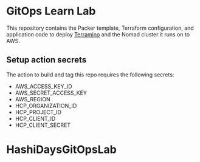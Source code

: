 # GitOps Learn Lab

This repository contains the Packer template, Terraform configuration, and application code to deploy [Terramino](https://github.com/hashicorp-education/terramino-go) and the Nomad cluster it runs on to AWS.

## Setup action secrets

The action to build and tag this repo requires the following secrets:

- AWS_ACCESS_KEY_ID
- AWS_SECRET_ACCESS_KEY
- AWS_REGION
- HCP_ORGANIZATION_ID
- HCP_PROJECT_ID
- HCP_CLIENT_ID
- HCP_CLIENT_SECRET
# HashiDaysGitOpsLab
